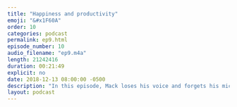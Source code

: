 ```yaml
---
title: "Happiness and productivity"
emoji: "&#x1F60A"
order: 10
categories: podcast
permalink: ep9.html
episode_number: 10
audio_filename: "ep9.m4a"
length: 21242416
duration: 00:21:49
explicit: no
date: 2018-12-13 08:00:00 -0500
description: "In this episode, Mack loses his voice and forgets his mic. Then they talk about if being productive leads to happiness or vice versa. Then they touch on Universal Basic Income (UBI)."
layout: podcast
---
```

